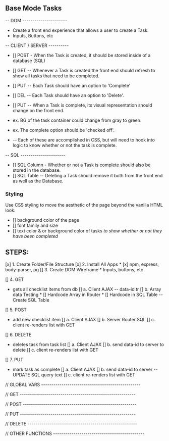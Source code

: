 ## Base Mode Tasks

-- DOM ----------------------
* Create a front end experience that allows a user to create a Task.
* Inputs, Buttons, etc

-- CLIENT / SERVER ----------
* [] POST - When the Task is created, it should be stored inside of a database (SQL)
* [] GET -- Whenever a Task is created the front end should refresh to show all tasks that need to be completed.
* [] PUT -- Each Task should have an option to 'Complete'
* [] DEL -- Each Task should have an option to 'Delete'.

* [] PUT -- When a Task is complete, its visual representation should change on the front end. 
* ex. BG of the task container could change from gray to green. 
* ex. The complete option should be  'checked off'. 
* -- Each of these are accomplished in CSS, but will need to hook into logic to know whether or not the task is complete.

-- SQL ----------------------
* [] SQL Column - Whether or not a Task is complete should also be stored in the database.
* [] SQL Table -- Deleting a Task should remove it both from the front end as well as the Database.



### Styling

Use CSS styling to move the aesthetic of the page beyond the vanilla HTML look:
  - [] background color of the page
  - [] font family and size
  - [] text color & or background color of tasks *to show whether or not they have been completed*


  ## STEPS: 

[x] 1. Create Folder/File Structure
[x] 2. Install All Apps
    * [x] npm, express, body-parser, pg
[] 3. Create DOM Wireframe
    * Inputs, buttons, etc

[] 4. GET 
* gets all checklist items from db
    [] a. Client AJAX
        -- data-id tr
    [] b. Array data Testing
        * [] Hardcode Array in Router
        * [] Hardcode in SQL Table
        -- Create SQL Table

[] 5. POST
* add new checklist item
    [] a. Client AJAX 
    [] b. Server Router SQL
    [] c. client re-renders list with GET

[] 6. DELETE
* deletes task from task list
    [] a. Client AJAX
    [] b. send data-id to server to delete
    [] c. client re-renders list with GET

[] 7. PUT
* mark task as complete 
    [] a. Client AJAX
    [] b. send data-id to server
        -- UPDATE SQL query text
    [] c. client re-renders list with GET


    
// GLOBAL VARS -------------------------------------------------

// GET ---------------------------------------------------------

// POST --------------------------------------------------------

// PUT ---------------------------------------------------------

// DELETE ------------------------------------------------------

// OTHER FUNCTIONS ---------------------------------------------